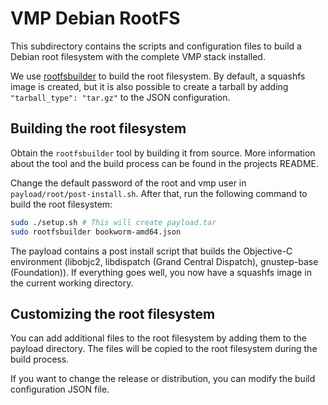 # VMP Debian RootFS

This subdirectory contains the scripts and configuration files to build a Debian
root filesystem with the complete VMP stack installed.

We use [rootfsbuilder](https://github.com/hmelder/rootfsbuilder) to build the
root filesystem. By default, a squashfs image is created, but it is also possible
to create a tarball by adding `"tarball_type": "tar.gz"` to the JSON configuration.

## Building the root filesystem

Obtain the `rootfsbuilder` tool by building it from source. More
information about the tool and the build process can be found in the
projects README.

Change the default password of the root and vmp user in `payload/root/post-install.sh`.
After that, run the following command to build the root filesystem:

```bash
sudo ./setup.sh # This will create payload.tar
sudo rootfsbuilder bookworm-amd64.json
```

The payload contains a post install script that builds the Objective-C environment (libobjc2, libdispatch (Grand Central Dispatch), gnustep-base (Foundation)). If everything goes well, you now have a squashfs image in
the current working directory.

## Customizing the root filesystem

You can add additional files to the root filesystem by adding them to the
payload directory. The files will be copied to the root filesystem during the
build process.

If you want to change the release or distribution, you can modify the
build configuration JSON file.
